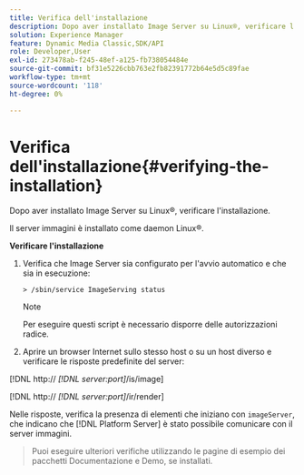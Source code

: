 ```yaml
---
title: Verifica dell'installazione
description: Dopo aver installato Image Server su Linux®, verificare l'installazione.
solution: Experience Manager
feature: Dynamic Media Classic,SDK/API
role: Developer,User
exl-id: 273478ab-f245-48ef-a125-fb738054484e
source-git-commit: bf31e5226cbb763e2fb82391772b64e5d5c89fae
workflow-type: tm+mt
source-wordcount: '118'
ht-degree: 0%

---
```


# Verifica dell&#39;installazione{#verifying-the-installation}

Dopo aver installato Image Server su Linux®, verificare l&#39;installazione.

Il server immagini è installato come daemon Linux®.

**Verificare l&#39;installazione**

1. Verifica che Image Server sia configurato per l&#39;avvio automatico e che sia in esecuzione:

   `> /sbin/service ImageServing status`

   >[!NOTE]
   >
   >Per eseguire questi script è necessario disporre delle autorizzazioni radice.

1. Aprire un browser Internet sullo stesso host o su un host diverso e verificare le risposte predefinite del server:

[!DNL http:// *[!DNL server:port]*/is/image]

[!DNL  http:// *[!DNL server:port]*/ir/render]

Nelle risposte, verifica la presenza di elementi che iniziano con `imageServer`, che indicano che [!DNL Platform Server] è stato possibile comunicare con il server immagini.

>Puoi eseguire ulteriori verifiche utilizzando le pagine di esempio dei pacchetti Documentazione e Demo, se installati.
